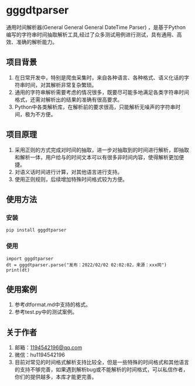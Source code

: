 # gggdtparser
通用时间解析器(General General General DateTime Parser) ，是基于Python编写的字符串时间抽取解析工具,经过了众多测试用例进行测试，具有通用、高效、准确的解析能力。

## 项目背景
1. 在日常开发中，特别是爬虫采集时，来自各种语言、各种格式、语义化话的字符串时间，对其解析非常复杂繁琐。
2. 通用的字符串解析需要考虑的情况很多，既要尽可能多地满足各类字符串时间格式，还需对解析出的结果的准确有很高要求。
3. Python中各类解析库，在解析前的要求很高，只能解析无噪声的字符串时间，极为不方便。
## 项目原理
1. 采用正则的方式完成对时间的抽取，进一步对抽取到的时间进行解析，即抽取和解析一体，用户给与的时间文本可以有很多非时间内容，使得解析更加便捷。
2. 对语义话时间进行计算，对其他语言进行支持。
3. 使用正则规则，后续增加特殊时间格式较为方便。
## 使用方法
### 安装
    pip install gggdtparser
### 使用
    import gggdtparser
    dt = gggdtparser.parse("发布：2022/02/02 02:02:02，来源：xxx网")
    print(dt)
## 使用案例
1. 参考dtformat.md中支持的格式。
2. 参考test.py中的测试案例。
## 关于作者
1. 邮箱：1194542196@qq.com
2. 微信：hu1194542196
3. 目前对常见的时间格式解析支持比较全，但是一些特殊的时间格式和其他语言的支持不够完善，如果遇到解析bug或不能解析的时间格式，可以私信作者，你们的提供越多，本库才能更完善。